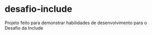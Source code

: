 # desafio-include
Projeto feito para demonstrar habilidades de desenvolvimento para o Desafio da Include
